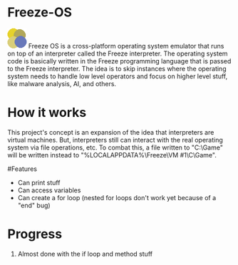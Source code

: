 # Freeze-OS
![Freeze OS Logo](https://github.com/suncloudsmoon/Freeze-OS/blob/master/Freeze.png)
  Freeze OS is a cross-platform operating system emulator that runs on top of an interpreter called the Freeze interpreter. The operating system code is basically written in the     Freeze programming
  language that is passed to the Freeze interpreter. The idea is to skip instances where the operating system needs to handle low level operators and focus on higher level stuff,
  like malware analysis, AI, and others.

# How it works
This project's concept is an expansion of the idea that interpreters are virtual machines. But, interpreters still can
interact with the real operating system via file operations, etc. To combat this, a file written to "C:\Game" will be written instead to "%LOCALAPPDATA%\Freeze\VM #1\C\Game".

#Features
- Can print stuff
- Can access variables
- Can create a for loop (nested for loops don't work yet because of a "end" bug)

# Progress
1) Almost done with the if loop and method stuff
